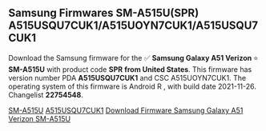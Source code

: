 <h2>Samsung Firmwares SM-A515U(SPR) A515USQU7CUK1/A515UOYN7CUK1/A515USQU7CUK1</h2>
Download the Samsung firmware for the ✅ <strong>Samsung Galaxy A51 Verizon </strong> ⭐ <strong>SM-A515U</strong> with product code <strong>SPR</strong> <strong> from United States</strong>. This firmware has version number PDA <strong>A515USQU7CUK1</strong> and CSC A515UOYN7CUK1. The operating system of this firmware is Android R , with build date 2021-11-26. Changelist <strong>22754548</strong>.


[SM-A515U](https://samfirm.shop/samsung/model/SM-A515U)
[A515USQU7CUK1](https://samfirm.shop/samsung/pda/A515USQU7CUK1)
[Download Firmware Samsung Galaxy A51 Verizon SM-A515U](https://samfirm.shop/samsung/firmware/478395)
